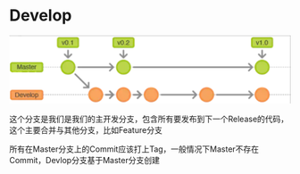 # Develop

![](../../.gitbook/assets/tu-pian-3.png)



这个分支是我们是我们的主开发分支，包含所有要发布到下一个Release的代码，这个主要合并与其他分支，比如Feature分支

所有在Master分支上的Commit应该打上Tag，一般情况下Master不存在Commit，Devlop分支基于Master分支创建

